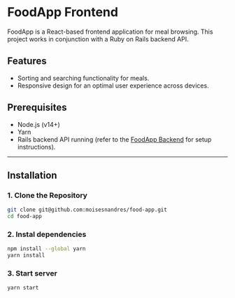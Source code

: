 # FoodApp Frontend

FoodApp is a React-based frontend application for meal browsing. This project works in conjunction with a Ruby on Rails backend API.

## Features

- Sorting and searching functionality for meals.
- Responsive design for an optimal user experience across devices.

## Prerequisites

- Node.js (v14+)
- Yarn
- Rails backend API running (refer to the [FoodApp Backend](https://github.com/moisesnandres/food_app_test_case) for setup instructions).

---

## Installation

### 1. Clone the Repository
```bash
git clone git@github.com:moisesnandres/food-app.git
cd food-app
```

### 2. Instal dependencies
```bash
npm install --global yarn
yarn install
```

### 3. Start server
```bash
yarn start
```
